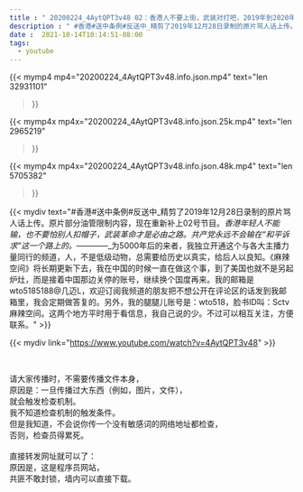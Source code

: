 ```yaml
---
title : " 20200224_4AytQPT3v48 02：香港人不要上街，武装对打吧，2019年到2020年两个全年也不是尽头。你们不要成为亚细亚的新孤儿。 "
description : " #香港#送中条例#反送中_精剪了2019年12月28日录制的原片骂人话上传。原片部分油管限制内容，现在重新补上02号节目。_香港年轻人不能输，也不要怕别人扣帽子，武装革命才是必由之路。共产党永远不会输在“和平诉求”这一个路上的。_————_为5000年后的来者，我独立开通这个与各大主播力量同行的频道，人，不是低级动物，总需要给历史以真实，给后人以良知。《麻辣空间》将长期更新下去，我在中国的时候一直在做这个事，到了美国也就不是另起炉灶，而是接着中国那边关停的账号，继续换个国度再来。我的邮箱是wto5185188@几迈L，欢迎订阅我频道的朋友把不想公开在评论区的话发到我邮箱里，我会定期做答复的。另外，我的腿腿儿账号是：wto518，脸书ID叫：Sctv麻辣空间。这两个地方平时用于看信息，我自己说的少。不过可以相互关注，方便联系。 "
date :  2021-10-14T10:14:51-08:00
tags:
  - youtube
---
```


{{< mymp4 mp4="20200224_4AytQPT3v48.info.json.mp4" 
text="len 32931101"
>}}

{{< mymp4x  mp4x="20200224_4AytQPT3v48.info.json.25k.mp4"
text="len 2965219"
>}}

{{< mymp4x  mp4x="20200224_4AytQPT3v48.info.json.48k.mp4"
text="len 5705382"
>}}


{{< mydiv text="#香港#送中条例#反送中_精剪了2019年12月28日录制的原片骂人话上传。原片部分油管限制内容，现在重新补上02号节目。_香港年轻人不能输，也不要怕别人扣帽子，武装革命才是必由之路。共产党永远不会输在“和平诉求”这一个路上的。_————_为5000年后的来者，我独立开通这个与各大主播力量同行的频道，人，不是低级动物，总需要给历史以真实，给后人以良知。《麻辣空间》将长期更新下去，我在中国的时候一直在做这个事，到了美国也就不是另起炉灶，而是接着中国那边关停的账号，继续换个国度再来。我的邮箱是wto5185188@几迈L，欢迎订阅我频道的朋友把不想公开在评论区的话发到我邮箱里，我会定期做答复的。另外，我的腿腿儿账号是：wto518，脸书ID叫：Sctv麻辣空间。这两个地方平时用于看信息，我自己说的少。不过可以相互关注，方便联系。" >}}
<br>

{{< mydiv link="https://www.youtube.com/watch?v=4AytQPT3v48" >}}


<br>

请大家传播时，不需要传播文件本身，<br>
原因是：一旦传播过大东西（例如，图片，文件），<br>
就会触发检查机制。<br>
我不知道检查机制的触发条件。<br>
但是我知道，不会说你传一个没有敏感词的网络地址都检查，<br>
否则，检查员得累死。<br><br>
直接转发网址就可以了：<br>
原因是，这是程序员网站，<br>
共匪不敢封锁，墙内可以直接下载。


